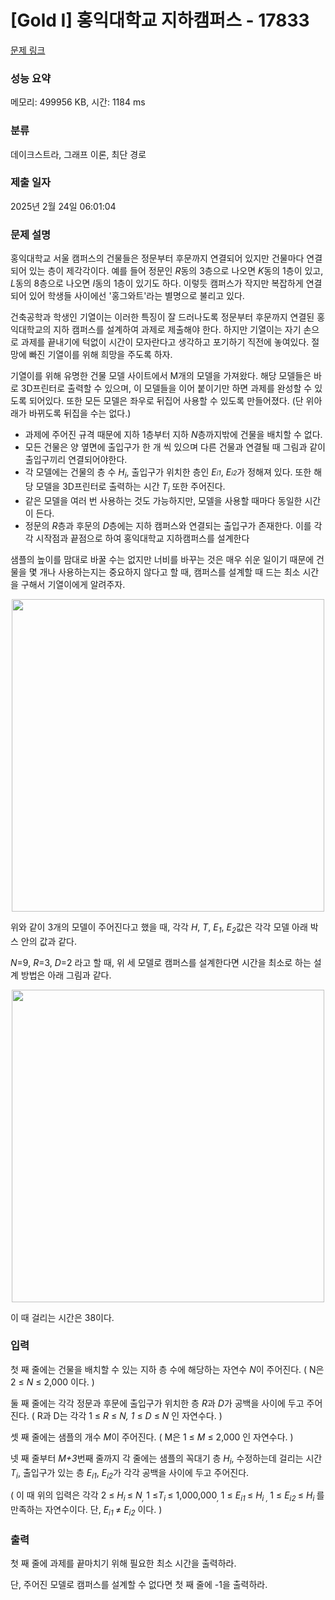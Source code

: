# [Gold I] 홍익대학교 지하캠퍼스 - 17833 

[문제 링크](https://www.acmicpc.net/problem/17833) 

### 성능 요약

메모리: 499956 KB, 시간: 1184 ms

### 분류

데이크스트라, 그래프 이론, 최단 경로

### 제출 일자

2025년 2월 24일 06:01:04

### 문제 설명

<p>홍익대학교 서울 캠퍼스의 건물들은 정문부터 후문까지 연결되어 있지만 건물마다 연결되어 있는 층이 제각각이다. 예를 들어 정문인 <em>R</em>동의 3층으로 나오면 <em>K</em>동의 1층이 있고, <em>L</em>동의 8층으로 나오면 <em>I</em>동의 1층이 있기도 하다. 이렇듯 캠퍼스가 작지만 복잡하게 연결되어 있어 학생들 사이에선 '홍그와트'라는 별명으로 불리고 있다.</p>

<p>건축공학과 학생인 기열이는 이러한 특징이 잘 드러나도록 정문부터 후문까지 연결된 홍익대학교의 지하 캠퍼스를 설계하여 과제로 제출해야 한다. 하지만 기열이는 자기 손으로 과제를 끝내기에 턱없이 시간이 모자란다고 생각하고 포기하기 직전에 놓여있다. 절망에 빠진 기열이를 위해 희망을 주도록 하자.</p>

<p>기열이를 위해 유명한 건물 모델 사이트에서 M개의 모델을 가져왔다. 해당 모델들은 바로 3D프린터로 출력할 수 있으며, 이 모델들을 이어 붙이기만 하면 과제를 완성할 수 있도록 되어있다. 또한 모든 모델은 좌우로 뒤집어 사용할 수 있도록 만들어졌다. (단 위아래가 바뀌도록 뒤집을 수는 없다.)</p>

<ul>
	<li> 과제에 주어진 규격 때문에 지하 1층부터 지하 <em>N</em>층까지밖에 건물을 배치할 수 없다.</li>
	<li> 모든 건물은 양 옆면에 출입구가 한 개 씩 있으며 다른 건물과 연결될 때 그림과 같이 출입구끼리 연결되어야한다.</li>
	<li> 각 모델에는 건물의 층 수 <em>H<sub>i</sub></em>, 출입구가 위치한 층인 <em>E<span style="font-size: 10.8333px;">i1</span></em>, <em>E<span style="font-size: 10.8333px;">i2</span></em>가 정해져 있다. 또한 해당 모델을 3D프린터로 출력하는 시간 <em>T<sub>i</sub></em> 또한 주어진다.</li>
	<li> 같은 모델을 여러 번 사용하는 것도 가능하지만, 모델을 사용할 때마다 동일한 시간이 든다.</li>
	<li> 정문의 <em>R</em>층과 후문의<em> D</em>층에는 지하 캠퍼스와 연결되는 출입구가 존재한다. 이를 각각 시작점과 끝점으로 하여 홍익대학교 지하캠퍼스를 설계한다</li>
</ul>

<p>샘플의 높이를 맘대로 바꿀 수는 없지만 너비를 바꾸는 것은 매우 쉬운 일이기 때문에 건물을 몇 개나 사용하는지는 중요하지 않다고 할 때, 캠퍼스를 설계할 때 드는 최소 시간을 구해서 기열이에게 알려주자.</p>

<p style="text-align: center;"><img alt="" src="" width="500dp"></p>

<p>위와 같이 3개의 모델이 주어진다고 했을 때, 각각 <em>H</em>, <em>T</em>, <em>E<sub>1</sub></em>, <em>E<sub>2</sub></em>값은 각각 모델 아래 박스 안의 값과 같다.</p>

<p><em>N</em>=9, <em>R</em>=3, <em>D</em>=2 라고 할 때, 위 세 모델로 캠퍼스를 설계한다면 시간을 최소로 하는 설계 방법은 아래 그림과 같다.</p>

<p style="text-align: center;"><img alt="" src="" width="500dp"></p>

<p>이 때 걸리는 시간은 38이다.</p>

### 입력 

 <p>첫 째 줄에는 건물을 배치할 수 있는 지하 층 수에 해당하는 자연수 <em>N</em>이 주어진다. ( N은 2 ≤ <em>N</em> ≤ 2,000 이다. )</p>

<p>둘 째 줄에는 각각 정문과 후문에 출입구가 위치한 층 <em>R</em>과 <em>D</em>가 공백을 사이에 두고 주어진다. ( R과 D는 각각 1 ≤ <i>R</i> ≤ <em>N, 1</em> ≤ <i>D</i> ≤ <em>N</em> 인 자연수다. )</p>

<p>셋 째 줄에는 샘플의 개수 <em>M</em>이 주어진다. ( M은 1 ≤ <em>M </em>≤ 2,000 인 자연수다. )</p>

<p>넷 째 줄부터 <em>M+3</em>번째 줄까지 각 줄에는 샘플의 꼭대기 층 <em>H<sub>i</sub></em>, 수정하는데 걸리는 시간 <em>T<sub>i</sub></em>, 출입구가 있는 층 <em>E<sub>i1</sub></em>, <em>E<sub>i2</sub></em>가 각각 공백을 사이에 두고 주어진다.</p>

<p>( 이 때 위의 입력은 각각 2 ≤ <em>H<sub>i </sub></em>≤ <em>N<sub>, </sub></em>1 ≤<em>T<sub>i </sub></em>≤ 1,000,000<em><sub>, </sub></em>1 ≤ <em>E<sub>i1 </sub></em>≤ <em>H<sub>i , </sub></em>1 ≤ <em>E<sub>i2 </sub></em>≤ <em>H<sub>i  </sub></em>를 만족하는 자연수이다. 단, <em>E<sub>i1 </sub></em>≠ <em>E<sub>i2</sub></em> 이다. )</p>

### 출력 

 <p>첫 째 줄에 과제를 끝마치기 위해 필요한 최소 시간을 출력하라.</p>

<p>단, 주어진 모델로 캠퍼스를 설계할 수 없다면 첫 째 줄에 -1을 출력하라.</p>

